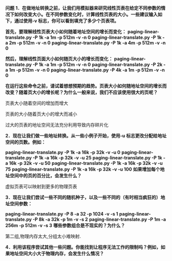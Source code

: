 **问题**
**1．在做地址转换之前，让我们用模拟器来研究线性页表在给定不同参数的情况下如何改变大小。在不同参数变化时，计算线性页表的大小。一些建议输入如下，通过使用-v 标志，你可以看到填充了多少个页表项。**

**首先，要理解线性页表大小如何随着地址空间的增长而变化：**
**paging-linear-translate.py -P 1k -a 1m -p 512m -v -n 0**
**paging-linear-translate.py -P 1k -a 2m -p 512m -v -n 0**
**paging-linear-translate.py -P 1k -a 4m -p 512m -v -n 0**

**然后，理解线性页面大小如何随页大小的增长而变化：**
**paging-linear-translate.py -P 1k -a 1m -p 512m -v -n 0**
**paging-linear-translate.py -P 2k -a 1m -p 512m -v -n 0**
**paging-linear-translate.py -P 4k -a 1m -p 512m -v -n 0**

**在运行这些命令之前，请试着想想预期的趋势。页表大小如何随地址空间的增长而改变？随着页大小的增长呢？为什么一般来说，我们不应该使用很大的页呢？**

页表大小随着空间的增加而增大

页表的大小随着页大小的增大而减小

过大的页表的地址空间无法充分利用导致内存碎片化

**2．现在让我们做一些地址转换。从一些小例子开始，使用-u 标志更改分配给地址空间的页数。例如：**

**paging-linear-translate.py -P 1k -a 16k -p 32k -v -u 0**
**paging-linear-translate.py -P 1k -a 16k -p 32k -v -u 25**
**paging-linear-translate.py -P 1k -a 16k -p 32k -v -u 50**
**paging-linear-translate.py -P 1k -a 16k -p 32k -v -u 75**
**paging-linear-translate.py -P 1k -a 16k -p 32k -v -u 100**
**如果增加每个地址空间中的页的百分比，会发生什么？**

虚拟页表可以映射到更多的物理页表

**3．现在让我们尝试一些不同的随机种子，以及一些不同的（有时相当疯狂的）地址空间参数：**

**paging-linear-translate.py -P 8 -a 32 -p 1024 -v -s 1**
**paging-linear-translate.py -P 8k -a 32k -p 1m -v -s 2**
**paging-linear-translate.py -P 1m -a 256m -p 512m -v -s 3**
**哪些参数组合是不现实的？为什么？**

第二组,物理内存太大,分组太小难映射.

**4．利用该程序尝试其他一些问题。你能找到让程序无法工作的限制吗？例如，如果地址空间大小大于物理内存，会发生什么情况？**